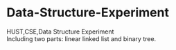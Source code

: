# Data-Structure-Experiment
HUST,CSE,Data Structure Experiment  
Including two parts: linear linked list and binary tree.
